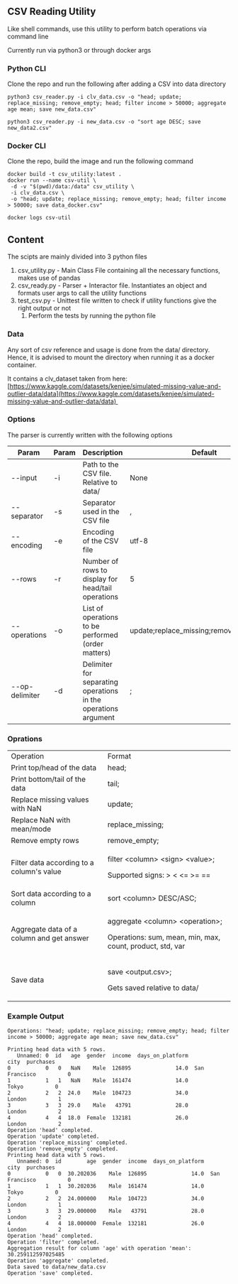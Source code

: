 ## CSV Reading Utility

Like shell commands, use this utility to perform batch operations via command line

Currently run via python3 or through docker args

### Python CLI

Clone the repo and run the following after adding a CSV into data directory

```
python3 csv_reader.py -i clv_data.csv -o "head; update; replace_missing; remove_empty; head; filter income > 50000; aggregate age mean; save new_data.csv"

python3 csv_reader.py -i new_data.csv -o "sort age DESC; save new_data2.csv"
```

### Docker CLI

Clone the repo, build the image and run the following command

```
docker build -t csv_utility:latest .
docker run --name csv-util \
 -d -v "$(pwd)/data:/data" csv_utility \
 -i clv_data.csv \
 -o "head; update; replace_missing; remove_empty; head; filter income > 50000; save data_docker.csv"

docker logs csv-util
```

## Content

The scipts are mainly divided into 3 python files

1.  csv\_utility.py - Main Class File containing all the necessary functions, makes use of pandas
2.  csv\_ready.py - Parser + Interactor file. Instantiates an object and formats user args to call the utility functions
3.  test\_csv.py - Unittest file written to check if utility functions give the right output or not
    1.  Perform the tests by running the python file

### Data

Any sort of csv reference and usage is done from the data/ directory. Hence, it is advised to mount the directory when running it as a docker container.

It contains a clv\_dataset taken from here: [https://www.kaggle.com/datasets/kenjee/simulated-missing-value-and-outlier-data/data](https://www.kaggle.com/datasets/kenjee/simulated-missing-value-and-outlier-data/data) 

### Options

The parser is currently written with the following options

| Param | Param | Description | Default |
| --- | --- | --- | --- |
| \--input | \-i | Path to the CSV file. Relative to data/ | None |
| \--separator | \-s | Separator used in the CSV file | , |
| \--encoding | \-e | Encoding of the CSV file | utf-8 |
| \--rows | \-r | Number of rows to display for head/tail operations | 5 |
| \--operations | \-o | List of operations to be performed (order matters) | update;replace\_missing;remove\_empty;head |
| \--op-delimiter | \-d | Delimiter for separating operations in the operations argument | ; |

### Oprations

<table><tbody><tr><td>Operation</td><td>Format</td></tr><tr><td>Print top/head of the data</td><td>head;</td></tr><tr><td>Print bottom/tail of the data</td><td>tail;</td></tr><tr><td>Replace missing values with NaN</td><td>update;</td></tr><tr><td>Replace NaN with mean/mode</td><td>replace_missing;</td></tr><tr><td>Remove empty rows</td><td>remove_empty;</td></tr><tr><td>Filter data according to a column's value</td><td><p>filter &lt;column&gt; &lt;sign&gt; &lt;value&gt;;</p><p>Supported signs: &gt; &lt; &lt;= &gt;= ==</p></td></tr><tr><td>Sort data according to a column</td><td>sort &lt;column&gt; DESC/ASC;</td></tr><tr><td>Aggregate data of a column and get answer</td><td><p>aggregate &lt;column&gt; &lt;operation&gt;;</p><p>Operations: sum, mean, min, max, count, product, std, var</p></td></tr><tr><td>Save data</td><td><p>save &lt;output.csv&gt;;</p><p>Gets saved relative to data/</p></td></tr></tbody></table>

### Example Output

```
Operations: "head; update; replace_missing; remove_empty; head; filter income > 50000; aggregate age mean; save new_data.csv"

Printing head data with 5 rows.
   Unnamed: 0  id   age  gender  income  days_on_platform           city  purchases
0           0   0   NaN    Male  126895              14.0  San Francisco          0
1           1   1   NaN    Male  161474              14.0          Tokyo          0
2           2   2  24.0    Male  104723              34.0         London          1
3           3   3  29.0    Male   43791              28.0         London          2
4           4   4  18.0  Female  132181              26.0         London          2
Operation 'head' completed.
Operation 'update' completed.
Operation 'replace_missing' completed.
Operation 'remove_empty' completed.
Printing head data with 5 rows.
   Unnamed: 0  id        age  gender  income  days_on_platform           city  purchases
0           0   0  30.202036    Male  126895              14.0  San Francisco          0
1           1   1  30.202036    Male  161474              14.0          Tokyo          0
2           2   2  24.000000    Male  104723              34.0         London          1
3           3   3  29.000000    Male   43791              28.0         London          2
4           4   4  18.000000  Female  132181              26.0         London          2
Operation 'head' completed.
Operation 'filter' completed.
Aggregation result for column 'age' with operation 'mean': 30.259112597025485
Operation 'aggregate' completed.
Data saved to data/new_data.csv
Operation 'save' completed.
```